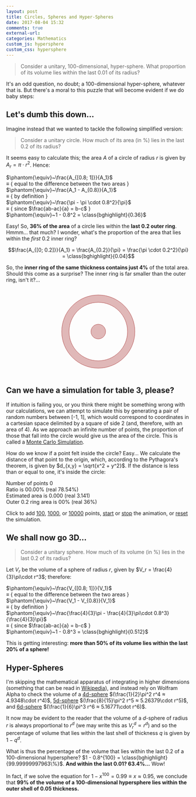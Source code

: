 ```yaml
---
layout: post
title: Circles, Spheres and Hyper-Spheres
date: 2017-08-04 15:32
comments: true
external-url:
categories: Mathematics
custom_js: hypersphere
custom_css: hypersphere
---
```


> Consider a unitary, 100-dimensional, hyper-sphere. What proportion of its volume lies within the last 0.01 of its radius?

It's an odd question, no doubt; a 100-dimensional hyper-sphere, whatever that is. But there's a moral to this puzzle that will become evident if we do baby steps:

## Let's dumb this down...

Imagine instead that we wanted to tackle the following simplified version:

> Consider a unitary circle. How much of its area (in %) lies in the last 0.2 of its radius?

It seems easy to calculate this; the area $A$ of a circle of radius $r$ is given by $A_r = \pi\cdot r^2$. Hence:

$\phantom{\equiv}~\frac{A_{[0.8; 1]}}{A_1}$ <br>
$\equiv$ { equal to the difference between the two areas }<br>
$\phantom{\equiv}~\frac{A_1 - A_{0.8}}{A_1}$ <br>
$\equiv$ { by definition }<br>
$\phantom{\equiv}~\frac{\pi - \pi \cdot 0.8^2}{\pi}$ <br>
$\equiv$ { since $\frac{ab-ac}{a} = b-c$ }<br>
$\phantom{\equiv}~1 - 0.8^2 = \class{bghighlight}{0.36}$

Easy! So, **36% of the area** of a circle lies within the **last 0.2 outer ring**. Hmmm... that much? I wonder, what's the proportion of the area that lies within the *first* 0.2 inner ring?

$$\frac{A_{[0; 0.2]}}{A_1} = \frac{A_{0.2}}{\pi} = \frac{\pi \cdot 0.2^2}{\pi} = \class{bghighlight}{0.04}$$

So, the **inner ring of the same thickness contains just 4%** of the total area. Should this come as a surprise? The inner ring is far smaller than the outer ring, isn't it?...

<pre>
  <svg width="206px" height="206px" style="display: block; margin: auto">
    <circle cx="103" cy="103" r="90" style="stroke: hsl(0, 40%, 80%); stroke-width: 20px; fill: none"/>
    <circle cx="103" cy="103" r="100" style="stroke: hsl(0, 40%, 50%); fill: none"/>
    <circle cx="103" cy="103" r="80" style="stroke: hsl(0, 40%, 50%); fill: none"/>
    <circle cx="103" cy="103" r="20" style="stroke: hsl(0, 40%, 50%); fill: hsl(0, 40%, 80%)"/>
  </svg>
</pre>

## Can we have a simulation for table 3, please?

If intuition is failing you, or you think there might be something wrong with our calculations, we can attempt to simulate this by generating a pair of random numbers between [-1, 1], which would correspond to coordinates in a cartesian space delimited by a square of side 2 (and, therefore, with an area of 4). As we approach an infinite number of points, the proportion of those that fall into the circle would give us the area of the circle. This is called a [Monte Carlo Simulation](https://en.wikipedia.org/wiki/Monte_Carlo_method).

 How do we know if a point felt inside the circle? Easy... We calculate the distance of that point to the origin, which, according to the Pythagora's theorem, is given by $d_{x,y} = \sqrt{x^2 + y^2}$. If the distance is less than or equal to one, it's inside the circle:

<div class="visualization">
  <span id="hitmap"></span>
  <div class="h-vis">
    <span id="statistics">
      Number of points <span id="iterations">0</span><br>
      Ratio is <span id="ratio">00.00</span>% (real 78.54%)<br>
      Estimated area is <span id="estimated-area">0.000</span> (real 3.141)<br>
      Outer 0.2 ring area is <span id="outer-ring">00</span>% (real 36%)<br>
    </span>
    <span id="histogram"></span>
  </div>
</div>

Click to add <a href="javascript:simulate(100)">100</a>, <a href="javascript:simulate(1000)">1000</a>, or <a href="javascript:simulate(10000)">10000</a> points, <a href="javascript:startAnimation()">start</a> or <a href="javascript:stopAnimation()">stop</a> the animation, or <a href="javascript:reset()">reset</a> the simulation.

## We shall now go 3D...

> Consider a unitary sphere. How much of its volume (in %) lies in the last 0.2 of its radius?

Let $V_r$ be the volume of a sphere of radius $r$, given by $V_r = \frac{4}{3}\pi\cdot r^3$; therefore:

$\phantom{\equiv}~\frac{V_{[0.8; 1]}}{V_1}$ <br>
$\equiv$ { equal to the difference between the two areas }<br>
$\phantom{\equiv}~\frac{V_1 - V_{0.8}}{V_1}$ <br>
$\equiv$ { by definition }<br>
$\phantom{\equiv}~\frac{\frac{4}{3}\pi - \frac{4}{3}\pi\cdot 0.8^3}{\frac{4}{3}\pi}$ <br>
$\equiv$ { since $\frac{ab-ac}{a} = b-c$ }<br>
$\phantom{\equiv}~1 - 0.8^3 = \class{bghighlight}{0.512}$

This is getting interesting: **more than 50% of its volume lies within the last 20% of a sphere!**

## Hyper-Spheres

I'm skipping the mathematical apparatus of integrating in higher dimensions (something that can be read in [Wikipedia](https://en.wikipedia.org/wiki/N-sphere)), and instead rely on Wolfram Alpha to check the volume of a [4d-sphere](https://www.wolframalpha.com/input/?i=volume+of+4-sphere&rawformassumption=%7B%22DPClash%22,+%22GeometryE%22,+%224-sphere%22%7D+-%3E+%7B%7B%22Hypersphere%22,+4%7D%7D) $(\frac{1}{2}\pi^2 r^4 ≈ 4.9348\cdot r^4)$, [5d-sphere](https://www.wolframalpha.com/input/?i=volume+of+5-sphere&rawformassumption=%7B%22DPClash%22,+%22GeometryE%22,+%225-sphere%22%7D+-%3E+%7B%7B%22Hypersphere%22,+5%7D%7D) $(\frac{8}{15}\pi^2 r^5 ≈ 5.26379\cdot r^5)$, and [6d-sphere](https://www.wolframalpha.com/input/?i=volume+of+6-sphere&rawformassumption=%7B%22DPClash%22,+%22GeometryE%22,+%226-sphere%22%7D+-%3E+%7B%7B%22Hypersphere%22,+6%7D%7D) $(\frac{1}{6}\pi^3 r^6 ≈ 5.16771\cdot r^6)$.

It now may be evident to the reader that the volume of a $d$-sphere of radius $r$ is always proportional to $r^d$ (we may write this as $V_r^d \propto r^d$) and so the percentage of volume that lies within the last shell of thickness $q$ is given by $1 - q^d$.

What is thus the percentage of the volume that lies within the last 0.2 of a 100-dimensional hypersphere? $1 - 0.8^{100} = \class{bghighlight}{99.99999997963\%}$. **And within the last 0.01? 63.4%...** Wow!

In fact, if we solve the equation for $1 - x^{100} = 0.99 \equiv x ≈ 0.95$, we conclude that **99% of the volume of a 100-dimensional hypersphere lies within the outer shell of 0.05 thickness.**

